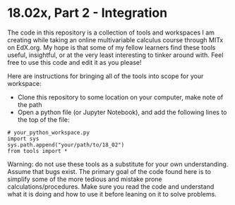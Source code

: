 # 18.02x, Part 2 - Integration
The code in this repository is a collection of tools and workspaces I am creating while taking an online multivariable calculus course through MITx on EdX.org. My hope is that some of my fellow learners find these tools useful, insightful, or at the very least interesting to tinker around with. Feel free to use this code and edit it as you please! 

Here are instructions for bringing all of the tools into scope for your workspace:
- Clone this repository to some location on your computer, make note of the path
- Open a python file (or Jupyter Notebook), and add the following lines to the top of the file:
```
# your_python_workspace.py
import sys
sys.path.append("your/path/to/18_02")
from tools import *
```
Warning: do not use these tools as a substitute for your own understanding. Assume that bugs exist. The primary goal of the code found here is to simplify some of the more tedious and mistake prone calculations/procedures. Make sure you read the code and understand what it is doing and how to use it before leaning on it to solve problems. 
